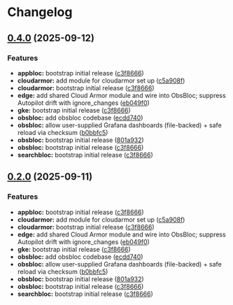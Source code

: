 # Changelog

## [0.4.0](https://github.com/cloudbloc/cloudbloc/compare/obsbloc-0.3.0...obsbloc-0.4.0) (2025-09-12)


### Features

* **appbloc:** bootstrap initial release ([c3f8666](https://github.com/cloudbloc/cloudbloc/commit/c3f8666d2fc38c3f3924a89e20a78b69c7e3cb80))
* **cloudarmor:** add module for cloudarmor set up ([c5a908f](https://github.com/cloudbloc/cloudbloc/commit/c5a908fc9bd317e4c4fe08cd34f67f1582354884))
* **cloudarmor:** bootstrap initial release ([c3f8666](https://github.com/cloudbloc/cloudbloc/commit/c3f8666d2fc38c3f3924a89e20a78b69c7e3cb80))
* **edge:** add shared Cloud Armor module and wire into ObsBloc; suppress Autopilot drift with ignore\_changes ([eb049f0](https://github.com/cloudbloc/cloudbloc/commit/eb049f0c3dc3ad901262349ea2011f1f3036ceb9))
* **gke:** bootstrap initial release ([c3f8666](https://github.com/cloudbloc/cloudbloc/commit/c3f8666d2fc38c3f3924a89e20a78b69c7e3cb80))
* **obsbloc:** add obsbloc codebase ([ecdd740](https://github.com/cloudbloc/cloudbloc/commit/ecdd7409c23470818bcc9521ae7649ab09044c46))
* **obsbloc:** allow user-supplied Grafana dashboards (file-backed) + safe reload via checksum ([b0bbfc5](https://github.com/cloudbloc/cloudbloc/commit/b0bbfc5ca020013c4c7edf08cfc794fe4e758d4b))
* **obsbloc:** bootstrap initial release ([801a932](https://github.com/cloudbloc/cloudbloc/commit/801a93213e955798ea825fac89414d1cc9262b64))
* **obsbloc:** bootstrap initial release ([c3f8666](https://github.com/cloudbloc/cloudbloc/commit/c3f8666d2fc38c3f3924a89e20a78b69c7e3cb80))
* **searchbloc:** bootstrap initial release ([c3f8666](https://github.com/cloudbloc/cloudbloc/commit/c3f8666d2fc38c3f3924a89e20a78b69c7e3cb80))

## [0.2.0](https://github.com/cloudbloc/cloudbloc/compare/obsbloc-0.1.0...obsbloc-0.2.0) (2025-09-11)


### Features

* **appbloc:** bootstrap initial release ([c3f8666](https://github.com/cloudbloc/cloudbloc/commit/c3f8666d2fc38c3f3924a89e20a78b69c7e3cb80))
* **cloudarmor:** add module for cloudarmor set up ([c5a908f](https://github.com/cloudbloc/cloudbloc/commit/c5a908fc9bd317e4c4fe08cd34f67f1582354884))
* **cloudarmor:** bootstrap initial release ([c3f8666](https://github.com/cloudbloc/cloudbloc/commit/c3f8666d2fc38c3f3924a89e20a78b69c7e3cb80))
* **edge:** add shared Cloud Armor module and wire into ObsBloc; suppress Autopilot drift with ignore\_changes ([eb049f0](https://github.com/cloudbloc/cloudbloc/commit/eb049f0c3dc3ad901262349ea2011f1f3036ceb9))
* **gke:** bootstrap initial release ([c3f8666](https://github.com/cloudbloc/cloudbloc/commit/c3f8666d2fc38c3f3924a89e20a78b69c7e3cb80))
* **obsbloc:** add obsbloc codebase ([ecdd740](https://github.com/cloudbloc/cloudbloc/commit/ecdd7409c23470818bcc9521ae7649ab09044c46))
* **obsbloc:** allow user-supplied Grafana dashboards (file-backed) + safe reload via checksum ([b0bbfc5](https://github.com/cloudbloc/cloudbloc/commit/b0bbfc5ca020013c4c7edf08cfc794fe4e758d4b))
* **obsbloc:** bootstrap initial release ([801a932](https://github.com/cloudbloc/cloudbloc/commit/801a93213e955798ea825fac89414d1cc9262b64))
* **obsbloc:** bootstrap initial release ([c3f8666](https://github.com/cloudbloc/cloudbloc/commit/c3f8666d2fc38c3f3924a89e20a78b69c7e3cb80))
* **searchbloc:** bootstrap initial release ([c3f8666](https://github.com/cloudbloc/cloudbloc/commit/c3f8666d2fc38c3f3924a89e20a78b69c7e3cb80))
